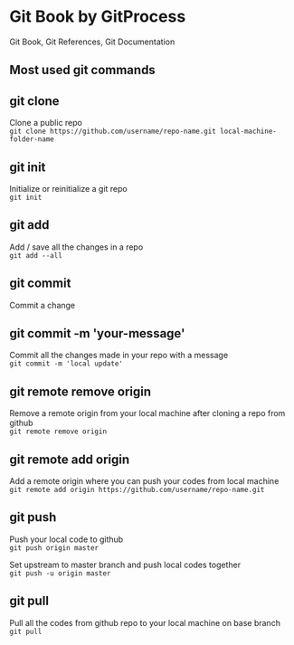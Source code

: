 # Git Book by GitProcess
Git Book, Git References, Git Documentation

## Most used git commands

## git clone 
Clone a public repo <br/>
`git clone https://github.com/username/repo-name.git local-machine-folder-name`

## git init
Initialize or reinitialize a git repo <br/>
`git init`

## git add
Add / save all the changes in a repo <br/>
`git add --all`

## git commit
Commit a change

## git commit -m 'your-message'
Commit all the changes made in your repo with a message <br/>
`git commit -m 'local update'`

## git remote remove origin
Remove a remote origin from your local machine after cloning a repo from github <br/>
`git remote remove origin`

## git remote add origin 
Add a remote origin where you can push your codes from local machine <br/>
`git remote add origin https://github.com/username/repo-name.git`

## git push
Push your local code to github <br/>
`git push origin master`

Set upstream to master branch and push local codes together <br/>
`git push -u origin master`


## git pull
Pull all the codes from github repo to your local machine on base branch <br/>
`git pull`
